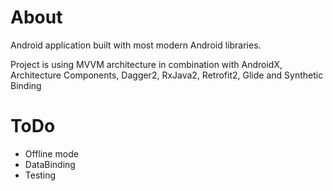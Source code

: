 # About
Android application built with most modern Android libraries. 

Project is using MVVM architecture in combination with AndroidX, Architecture Components, Dagger2, RxJava2, Retrofit2, Glide and Synthetic Binding

# ToDo
- Offline mode
- DataBinding
- Testing

